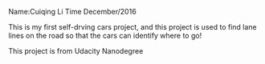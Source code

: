 Name:Cuiqing Li
Time December/2016

This is my first self-drving cars project, and this project is used to find lane lines on the road so that the cars can identify where to go!

This project is from Udacity Nanodegree 

